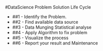 #DataScience Problem Solution Life Cycle

 * ##1 - Identify the Problem.
 * ##2 - Find available data source
 * ##3 - Data Munging Statistical analyse
 * ##4 - Apply Algorithm to fix problem
 * ##5 - Visualize the process
 * ##6 - Report your result and Maintenance 
